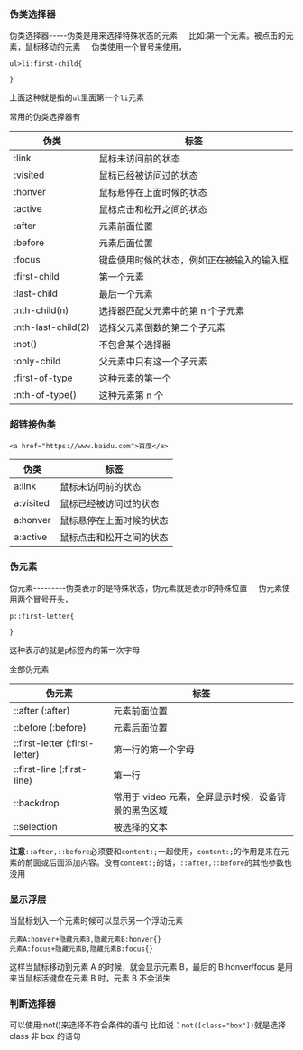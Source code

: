 ### 伪类选择器

伪类选择器-----伪类是用来选择特殊状态的元素
&nbsp;&nbsp;&nbsp;&nbsp;比如:第一个元素。被点击的元素，鼠标移动的元素
&nbsp;&nbsp;&nbsp;&nbsp;伪类使用一个冒号来使用，

    ul>li:first-child{

    }

上面这种就是指的`ul`里面第一个`li`元素

常用的伪类选择器有

| 伪类               | 标签                                       |
| ------------------ | ------------------------------------------ |
| :link              | 鼠标未访问前的状态                         |
| :visited           | 鼠标已经被访问过的状态                     |
| :honver            | 鼠标悬停在上面时候的状态                   |
| :active            | 鼠标点击和松开之间的状态                   |
| :after             | 元素前面位置                               |
| :before            | 元素后面位置                               |
| :focus             | 键盘使用时候的状态，例如正在被输入的输入框 |
| :first-child       | 第一个元素                                 |
| :last-child        | 最后一个元素                               |
| :nth-child(n)      | 选择器匹配父元素中的第 n 个子元素          |
| :nth-last-child(2) | 选择父元素倒数的第二个子元素               |
| :not()             | 不包含某个选择器                           |
| :only-child        | 父元素中只有这一个子元素                   |
| :first-of-type     | 这种元素的第一个                           |
| :nth-of-type()     | 这种元素第 n 个                            |

### 超链接伪类

    <a href="https://www.baidu.com">百度</a>

| 伪类      | 标签                     |
| --------- | ------------------------ |
| a:link    | 鼠标未访问前的状态       |
| a:visited | 鼠标已经被访问过的状态   |
| a:honver  | 鼠标悬停在上面时候的状态 |
| a:active  | 鼠标点击和松开之间的状态 |

### 伪元素

伪元素---------伪类表示的是特殊状态，伪元素就是表示的特殊位置
&nbsp;&nbsp;&nbsp;&nbsp;伪元素使用两个冒号开头，

    p::first-letter{

    }

这种表示的就是`p`标签内的第一次字母

全部伪元素

| 伪元素                         | 标签                                                |
| ------------------------------ | --------------------------------------------------- |
| ::after (:after)               | 元素前面位置                                        |
| ::before (:before)             | 元素后面位置                                        |
| ::first-letter (:first-letter) | 第一行的第一个字母                                  |
| ::first-line (:first-line)     | 第一行                                              |
| ::backdrop                     | 常用于 video 元素，全屏显示时候，设备背景的黑色区域 |
| ::selection                    | 被选择的文本                                        |

**注意**`::after,::before`必须要和`content:;`一起使用，`content:;`的作用是来在元素的前面或后面添加内容。没有`content:;`的话，`::after,::before`的其他参数也没用

### 显示浮层

当鼠标划入一个元素时候可以显示另一个浮动元素

    元素A:honver+隐藏元素B,隐藏元素B:honver{}
    元素A:focus+隐藏元素B,隐藏元素B:focus{}

这样当鼠标移动到元素 A 的时候，就会显示元素 B，最后的 B:honver/focus 是用来当鼠标活键盘在元素 B 时，元素 B 不会消失

### 判断选择器

可以使用:not()来选择不符合条件的语句
比如说：`not([class="box"])`就是选择 class 非 box 的语句
